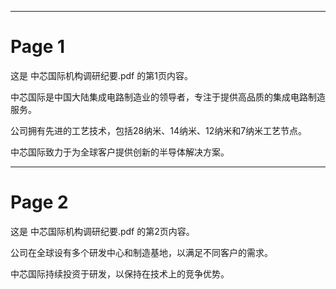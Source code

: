 

---

# Page 1

这是 中芯国际机构调研纪要.pdf 的第1页内容。

中芯国际是中国大陆集成电路制造业的领导者，专注于提供高品质的集成电路制造服务。

公司拥有先进的工艺技术，包括28纳米、14纳米、12纳米和7纳米工艺节点。

中芯国际致力于为全球客户提供创新的半导体解决方案。

---

# Page 2

这是 中芯国际机构调研纪要.pdf 的第2页内容。

公司在全球设有多个研发中心和制造基地，以满足不同客户的需求。

中芯国际持续投资于研发，以保持在技术上的竞争优势。